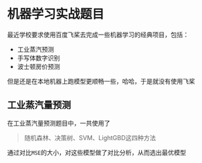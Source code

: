 # 机器学习实战题目

最近学校要求使用百度飞桨去完成一些机器学习的经典项目，包括：

- 工业蒸汽预测
- 手写体数字识别
- 波士顿房价预测

但是还是在本地机器上跑模型更顺畅一些，哈哈，于是就没有使用飞桨



## 工业蒸汽量预测

在工业蒸汽量预测题目中，一共使用了

> 随机森林、决策树、SVM、LightGBD这四种方法

通过对比`MSE`的大小，对这些模型做了对比分析，从而选出最优模型
